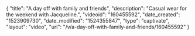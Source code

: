 {
    "title": "A day off with family and friends",
    "description": "Casual wear for the weekend  with Jacqueline.",
    "videoid": "160455592",
    "date_created": "1523909730",
    "date_modified": "1524355847",
    "type": "captivate",
    "layout": "video",
    "url": "\/v\/a-day-off-with-family-and-friends\/160455592"
}
